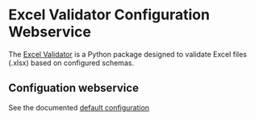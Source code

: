 # Excel Validator Configuration Webservice

The [Excel Validator](..) is a Python package designed to validate Excel files (.xlsx) based on configured schemas.

## Configuation webservice

See the documented [default configuration](../src/excel_validator/config.ini)